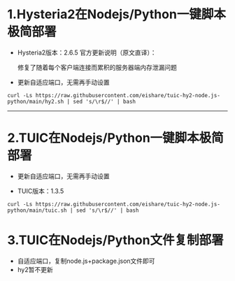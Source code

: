 # 1.Hysteria2在Nodejs/Python一键脚本极简部署

* Hysteria2版本：2.6.5 官方更新说明（原文直译）：

  修复了随着每个客户端连接而累积的服务器端内存泄漏问题

* 更新自适应端口，无需再手动设置

```
curl -Ls https://raw.githubusercontent.com/eishare/tuic-hy2-node.js-python/main/hy2.sh | sed 's/\r$//' | bash
```


---------------------------------------

# 2.TUIC在Nodejs/Python一键脚本极简部署

* 更新自适应端口，无需再手动设置

* TUIC版本：1.3.5

```
curl -Ls https://raw.githubusercontent.com/eishare/tuic-hy2-node.js-python/main/tuic.sh | sed 's/\r$//' | bash
```

# 3.TUIC在Nodejs/Python文件复制部署
* 自适应端口，复制node.js+package.json文件即可
* hy2暂不更新
